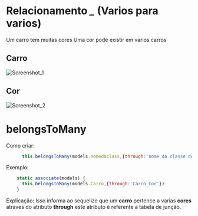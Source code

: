# Relacionamento *_* (Varios para varios) 
Um carro tem muitas cores
Uma cor pode existir em varios carros
## Carro
![Screenshot_1](https://user-images.githubusercontent.com/43249105/91625207-cb57ce80-e97b-11ea-9583-a40cad516c32.png)

## Cor
![Screenshot_2](https://user-images.githubusercontent.com/43249105/91625208-cbf06500-e97b-11ea-9fa5-c8b3b3cd2c5b.png)
# belongsToMany
Como criar:
```javaScript
      this.belongsToMany(models.nomedaclass,{through:'nome da classe de junção sem espaço'})
```
      
Exemplo:
```javaScript
    static associate(models) {
      this.belongsToMany(models.Carro,{through:'Carro_Cor'})
    }
```

Explicação:
      Isso informa ao sequelize que um **carro** pertence a varias **cores** atraves do atributo **through** este atributo é referente a tabela de junção.
